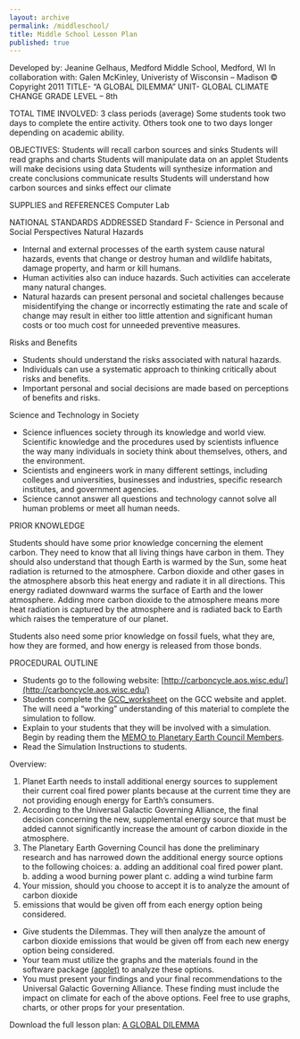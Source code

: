 ```yaml
---
layout: archive
permalink: /middleschool/
title: Middle School Lesson Plan
published: true
---
```


Developed by: Jeanine Gelhaus, Medford Middle School, Medford, WI
In collaboration with: Galen McKinley, Univeristy of Wisconsin – Madison
© Copyright 2011
TITLE- “A GLOBAL DILEMMA”
UNIT- GLOBAL CLIMATE CHANGE
GRADE LEVEL – 8th

TOTAL TIME INVOLVED:
3 class periods (average)
Some students took two days to complete the entire activity. Others took one to two days longer depending on academic ability.

OBJECTIVES:
Students will recall carbon sources and sinks
Students will read graphs and charts
Students will manipulate data on an applet
Students will make decisions using data
Students will synthesize information and create conclusions communicate results
Students will understand how carbon sources and sinks effect our climate

SUPPLIES and REFERENCES
Computer Lab

NATIONAL STANDARDS ADDRESSED
Standard F- Science in Personal and Social Perspectives
Natural Hazards

- Internal and external processes of the earth system cause natural hazards, events that change or destroy human and wildlife habitats, damage property, and harm or kill humans.
- Human activities also can induce hazards. Such activities can accelerate many natural changes.
- Natural hazards can present personal and societal challenges because misidentifying the change or incorrectly estimating the rate and scale of change may result in either too little attention and significant human costs or too much cost for unneeded preventive measures.


Risks and Benefits

- Students should understand the risks associated with natural hazards.
- Individuals can use a systematic approach to thinking critically about risks and benefits.
- Important personal and social decisions are made based on perceptions of benefits and risks.


Science and Technology in Society

- Science influences society through its knowledge and world view. Scientific knowledge and the procedures used by scientists influence the way many individuals in society think about themselves, others, and the environment.
- Scientists and engineers work in many different settings, including colleges and universities, businesses and industries, specific research institutes, and government agencies.
- Science cannot answer all questions and technology cannot solve all human problems or meet all human needs.


PRIOR KNOWLEDGE

Students should have some prior knowledge concerning the element carbon. They need to know that all living things have carbon in them. They should also understand that though Earth is warmed by the Sun, some heat radiation is returned to the atmosphere. Carbon dioxide and other gases in the atmosphere absorb this heat energy and radiate it in all directions. This energy radiated downward warms the surface of Earth and the lower atmosphere. Adding more carbon dioxide to the atmosphere means more heat radiation is captured by the atmosphere and is radiated back to Earth which raises the temperature of our planet.

Students also need some prior knowledge on fossil fuels, what they are, how they are formed, and how energy is released from those bonds.

PROCEDURAL OUTLINE

- Students go to the following website: [http://carboncycle.aos.wisc.edu/](http://carboncycle.aos.wisc.edu/)
- Students complete the [GCC_worksheet]({{site.baseurl}}/files/Applet_lesson_MiddleSchool_2011_FINAL.pdf) on the GCC website and applet. The will need a “working” understanding of this material to complete the simulation to follow.
- Explain to your students that they will be involved with a simulation. Begin by reading them the [MEMO to Planetary Earth Council Members]({{site.baseurl}}/files/Applet_lesson_MiddleSchool_2011_FINAL.pdf).
- Read the Simulation Instructions to students.

Overview:
1. Planet Earth needs to install additional energy sources to supplement their current coal fired power plants because at the current time they are not providing enough energy for Earth’s consumers.
2. According to the Universal Galactic Governing Alliance, the final decision concerning the new, supplemental energy source that must be added cannot significantly increase the amount of carbon dioxide in the atmosphere.
3.  The Planetary Earth Governing Council has done the preliminary research and has narrowed down the additional energy source options to the following choices:
		a. adding an additional coal fired power plant.
		b. adding a wood burning power plant
		c. adding a wind turbine farm
4. Your mission, should you choose to accept it is to analyze the amount of carbon dioxide
5. emissions that would be given off from each energy option being considered.


- Give students the Dilemmas. They will then analyze the amount of carbon dioxide emissions that would be given off from each new energy option being considered.
- Your team must utilize the graphs and the materials found in the software package [(applet)]({{site.baseurl}}/applet) to analyze these options. 
- You must present your findings and your final recommendations to the Universal Galactic Governing Alliance. These finding must include the impact on climate for each of the above options. Feel free to use graphs, charts, or other props for your presentation.




Download the full lesson plan: [A GLOBAL DILEMMA]({{site.baseurl}}/files/Applet_lesson_MiddleSchool_2011_FINAL.pdf)

